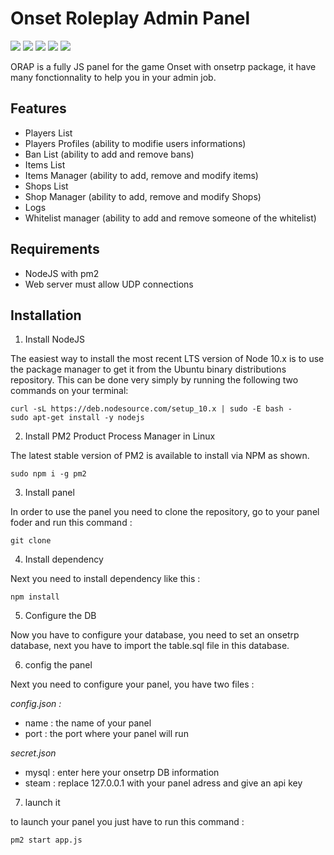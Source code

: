 # Onset Roleplay Admin Panel
![](https://img.shields.io/github/stars/skrilax91/Onset-Roleplay-Admin-Panel?style=pandao) ![](https://img.shields.io/github/forks/skrilax91/Onset-Roleplay-Admin-Panel) ![](https://img.shields.io/github/tag/skrilax91/Onset-Roleplay-Admin-Panel) ![](https://img.shields.io/github/release/skrilax91/Onset-Roleplay-Admin-Panel) ![](https://img.shields.io/github/issues/skrilax91/Onset-Roleplay-Admin-Panel)

ORAP is a fully JS panel for the game Onset with onsetrp package, it have many fonctionnality to help you in your admin job.

## Features
- Players List
- Players Profiles (ability to modifie users informations)
- Ban List (ability to add and remove bans)
- Items List
- Items Manager (ability to add, remove and modify items)
- Shops List
- Shop Manager (ability to add, remove and modify Shops)
- Logs
- Whitelist manager (ability to add and remove someone of the whitelist)


## Requirements
- NodeJS with pm2
- Web server must allow UDP connections

## Installation
1. Install NodeJS

The easiest way to install the most recent LTS version of Node 10.x is to use the package manager to get it from the Ubuntu binary distributions repository. This can be done very simply by running the following two commands on your terminal:
```
curl -sL https://deb.nodesource.com/setup_10.x | sudo -E bash - 
sudo apt-get install -y nodejs
```
2. Install PM2 Product Process Manager in Linux

The latest stable version of PM2 is available to install via NPM as shown.
```shell
sudo npm i -g pm2 
```
3. Install panel

In order to use the panel you need to clone the repository, go to your panel foder and run this command :
```shell
git clone 
```
4. Install dependency

Next you need to install dependency like this :
```shell
npm install
```
5. Configure the DB

Now you have to configure your database, you need to set an onsetrp database, next you have to import the table.sql file in this database.

6. config the panel

Next you need to configure your panel, you have two files :

*config.json :*
- name : the name of your panel
- port : the port where your panel will run

*secret.json*
- mysql : enter here your onsetrp DB information
- steam : replace 127.0.0.1 with your panel adress and give an api key

7. launch it

to launch your panel you just have to run this command :
```shell
pm2 start app.js
```
